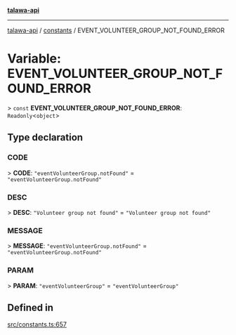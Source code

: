 [**talawa-api**](../../README.md)

***

[talawa-api](../../modules.md) / [constants](../README.md) / EVENT\_VOLUNTEER\_GROUP\_NOT\_FOUND\_ERROR

# Variable: EVENT\_VOLUNTEER\_GROUP\_NOT\_FOUND\_ERROR

\> `const` **EVENT\_VOLUNTEER\_GROUP\_NOT\_FOUND\_ERROR**: `Readonly`\<`object`\>

## Type declaration

### CODE

\> **CODE**: `"eventVolunteerGroup.notFound"` = `"eventVolunteerGroup.notFound"`

### DESC

\> **DESC**: `"Volunteer group not found"` = `"Volunteer group not found"`

### MESSAGE

\> **MESSAGE**: `"eventVolunteerGroup.notFound"` = `"eventVolunteerGroup.notFound"`

### PARAM

\> **PARAM**: `"eventVolunteerGroup"` = `"eventVolunteerGroup"`

## Defined in

[src/constants.ts:657](https://github.com/PalisadoesFoundation/talawa-api/blob/832d310bae30bd8cb45fb1b44f62dd776dccc52f/src/constants.ts#L657)
